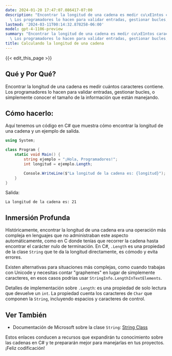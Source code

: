```yaml
---
date: 2024-01-20 17:47:07.086417-07:00
description: "Encontrar la longitud de una cadena es medir cu\xE1ntos caracteres contiene.\
  \ Los programadores lo hacen para validar entradas, gestionar bucles, o\u2026"
lastmod: '2024-03-11T00:14:32.878258-06:00'
model: gpt-4-1106-preview
summary: "Encontrar la longitud de una cadena es medir cu\xE1ntos caracteres contiene.\
  \ Los programadores lo hacen para validar entradas, gestionar bucles, o\u2026"
title: Calculando la longitud de una cadena
---
```


{{< edit_this_page >}}

## Qué y Por Qué?
Encontrar la longitud de una cadena es medir cuántos caracteres contiene. Los programadores lo hacen para validar entradas, gestionar bucles, o simplemente conocer el tamaño de la información que están manejando.

## Cómo hacerlo:
Aquí tenemos un código en C# que muestra cómo encontrar la longitud de una cadena y un ejemplo de salida.

```C#
using System;

class Program {
    static void Main() {
        string ejemplo = "¡Hola, Programadores!";
        int longitud = ejemplo.Length;

        Console.WriteLine($"La longitud de la cadena es: {longitud}");
    }
}
```

Salida:

```
La longitud de la cadena es: 21
```

## Inmersión Profunda
Históricamente, encontrar la longitud de una cadena era una operación más compleja en lenguajes que no administraban este aspecto automáticamente, como en C donde tenías que recorrer la cadena hasta encontrar el carácter nulo de terminación. En C#, `.Length` es una propiedad de la clase `String` que te da la longitud directamente, es cómodo y evita errores.

Existen alternativas para situaciones más complejas, como cuando trabajas con Unicode y necesitas contar "graphemes" en lugar de simplemente caracteres, en esos casos podrías usar `StringInfo.LengthInTextElements`.

Detalles de implementación sobre `.Length`: es una propiedad de solo lectura que devuelve un `int`. La propiedad cuenta los caracteres de `Char` que componen la `String`, incluyendo espacios y caracteres de control.

## Ver También
- Documentación de Microsoft sobre la clase `String`: [String Class](https://docs.microsoft.com/en-us/dotnet/api/system.string?view=net-6.0)

Estos enlaces conducen a recursos que expandirán tu conocimiento sobre las cadenas en C# y te prepararán mejor para manejarlas en tus proyectos. ¡Feliz codificación!
